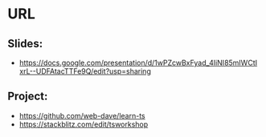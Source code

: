 # URL

## Slides:

- https://docs.google.com/presentation/d/1wPZcwBxFyad_4IiNI85mIWCtIxrL--UDFAtacTTFe9Q/edit?usp=sharing

## Project:

- https://github.com/web-dave/learn-ts
- https://stackblitz.com/edit/tsworkshop
